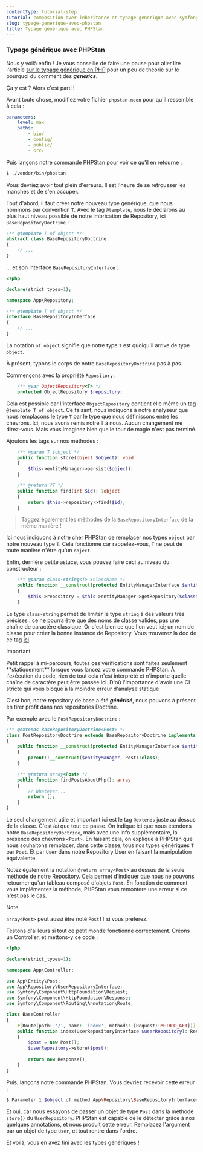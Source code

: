 ```yaml
---
contentType: tutorial-step
tutorial: composition-over-inheritance-et-typage-generique-avec-symfony-et-doctrine
slug: typage-generique-avec-phpstan
title: Typage générique avec PHPStan
---
```

### Typage générique avec PHPStan

Nous y voilà enfin ! Je vous conseille de faire une pause pour aller lire l'article [sur le typage générique en PHP](https://blog.eleven-labs.com/fr/typage-generique-en-php/) pour un peu de théorie sur le pourquoi du comment des ***generics***.

Ça y est ? Alors c'est parti !

Avant toute chose, modifiez votre fichier `phpstan.neon` pour qu'il ressemble à cela :

```yaml
parameters:
    level: max
    paths:
        - bin/
        - config/
        - public/
        - src/
```

Puis lançons notre commande PHPStan pour voir ce qu'il en retourne :

```bash
$ ./vendor/bin/phpstan
```

Vous devriez avoir tout plein d'erreurs. Il est l'heure de se retrousser les manches et de s'en occuper.

Tout d'abord, il faut créer notre nouveau type générique, que nous nommons par convention `T`.
Avec le tag `@template`, nous le déclarons au plus haut niveau possible de notre imbrication de Repository, ici `BaseRepositoryDoctrine` :

```php
/** @template T of object */
abstract class BaseRepositoryDoctrine
{
    // ...
}
```

... et son interface `BaseRepositoryInterface` :

```php
<?php

declare(strict_types=1);

namespace App\Repository;

/** @template T of object */
interface BaseRepositoryInterface
{
    // ...
}

```

La notation `of object` signifie que notre type `T` est quoiqu'il arrive de type `object`.

À présent, typons le corps de notre `BaseRepositoryDoctrine` pas à pas.

Commençons avec la propriété `Repository` :

```php
    /** @var ObjectRepository<T> */
    protected ObjectRepository $repository;
```

Cela est possible car l'interface `ObjectRepository` contient elle même un tag `@template T of object`. Ce faisant, nous indiquons à notre analyseur que nous remplaçons le type `T` par le type que nous définissons entre les chevrons. Ici, nous avons remis notre `T` à nous. Aucun changement me direz-vous.
Mais vous imaginez bien que le tour de magie n'est pas terminé.

Ajoutons les tags sur nos méthodes :

```php
    /** @param T $object */
    public function store(object $object): void
    {
        $this->entityManager->persist($object);
    }

    /** @return ?T */
    public function find(int $id): ?object
    {
        return $this->repository->find($id);
    }
```

> Taggez également les méthodes de la `BaseRepositoryInterface` de la même manière !

Ici nous indiquons à notre cher PHPStan de remplacer nos types `object` par notre nouveau type `T`. Cela fonctionne car rappelez-vous, `T` ne peut de toute manière n'être qu'un `object`.

Enfin, dernière petite astuce, vous pouvez faire ceci au niveau du constructeur :

```php
    /** @param class-string<T> $className */
    public function __construct(protected EntityManagerInterface $entityManager, string $className)
    {
        $this->repository = $this->entityManager->getRepository($className);
    }
```

Le type `class-string` permet de limiter le type `string` à des valeurs très précises : ce ne pourra être que des noms de classe valides, pas une chaîne de caractère classique. Or c'est bien ce que l'on veut ici; un nom de classe pour créer la bonne instance de Repository.
Vous trouverez la doc de ce tag [ici](https://phpstan.org/writing-php-code/phpdoc-types#class-string).

<div  class="admonition important"  markdown="1"><p  class="admonition-title">Important</p>
Petit rappel à mi-parcours, toutes ces vérifications sont faites seulement **statiquement** lorsque vous lancez votre commande PHPStan. À l'exécution du code, rien de tout cela n'est interprété et n'importe quelle chaîne de caractère peut être passée ici. D'où l'importance d'avoir une CI stricte qui vous bloque à la moindre erreur d'analyse statique
</div>

C'est bon, notre repository de base a été ***générisé***, nous pouvons à présent en tirer profit dans nos repositories Doctrine.

Par exemple avec le `PostRepositoryDoctrine` :

```php
/** @extends BaseRepositoryDoctrine<Post> */
class PostRepositoryDoctrine extends BaseRepositoryDoctrine implements PostRepositoryInterface
{
    public function __construct(protected EntityManagerInterface $entityManager)
    {
        parent::__construct($entityManager, Post::class);
    }

    /** @return array<Post> */
    public function findPostsAboutPhp(): array
    {
        // Whatever...
        return [];
    }
}
```

Le seul changement utile et important ici est le tag `@extends` juste au dessus de la classe. C'est *ici* que tout ce passe. 
On indique ici que nous étendons notre `BaseRepositoryDoctrine`, mais avec une info supplémentaire, la présence des chevrons `<Post>`. En faisant cela, on explique à PHPStan que nous souhaitons remplacer, dans cette classe, tous nos types génériques `T` par `Post`. Et par `User` dans notre Repository User en faisant la manipulation équivalente.

Notez également la notation `@return array<Post>` au dessus de la seule méthode de notre Repository. Cela permet d'indiquer que nous ne pouvons retourner qu'un tableau composé d'objets `Post`. En fonction de comment vous implémentez la méthode, PHPStan vous remontere une erreur si ce n'est pas le cas.

<div  class="admonition note"  markdown="1"><p  class="admonition-title">Note</p>
<code>array&lt;Post&gt;</code> peut aussi être noté <code>Post[]</code> si vous préférez.
</div>

Testons d'ailleurs si tout ce petit monde fonctionne correctement.
Créons un Controller, et mettons-y ce code :

```php
<?php

declare(strict_types=1);

namespace App\Controller;

use App\Entity\Post;
use App\Repository\UserRepositoryInterface;
use Symfony\Component\HttpFoundation\Request;
use Symfony\Component\HttpFoundation\Response;
use Symfony\Component\Routing\Annotation\Route;

class BaseController
{
    #[Route(path: '/', name: 'index', methods: [Request::METHOD_GET])]
    public function index(UserRepositoryInterface $userRepository): Response
    {
        $post = new Post();
        $userRepository->store($post);
        
        return new Response();
    }
}

```

Puis, lançons notre commande PHPStan. Vous devriez recevoir cette erreur :

```bash
$ Parameter 1 $object of method App\Repository\BaseRepositoryInterface<App\Entity\User>::store() expects App\Entity\User, App\Entity\Post given.
```

Et oui, car nous essayons de passer un objet de type `Post` dans la méthode `store()` du `UserRepository`. PHPStan est capable de le détecter grâce à nos quelques annotations, et nous produit cette erreur.
Remplacez l'argument par un objet de type `User`, et tout rentre dans l'ordre.

Et voilà, vous en avez fini avec les types génériques !

